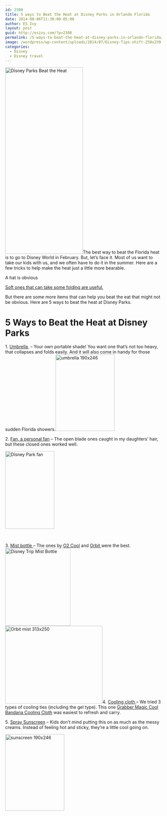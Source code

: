 ```yaml
---
id: 2308
title: 5 ways to Beat the Heat at Disney Parks in Orlando Florida
date: 2014-08-06T11:30:00-05:00
author: ES Ivy
layout: post
guid: http://esivy.com/?p=2308
permalink: /5-ways-to-beat-the-heat-at-disney-parks-in-orlando-florida/
image: /wordpress/wp-content/uploads/2014/07/Disney-Tips-shift-250x239.jpg
categories:
  - Disney
  - Disney travel
---
```

<img class="alignleft size-full wp-image-2316" src="http://esivy.com/wordpress/wp-content/uploads/2014/07/beat-the-heat-250x600.jpg" alt="Disney Parks Beat the Heat" width="250" height="600" srcset="https://esivy.com/wordpress/wp-content/uploads/2014/07/beat-the-heat-250x600.jpg 250w, https://esivy.com/wordpress/wp-content/uploads/2014/07/beat-the-heat-250x600-125x300.jpg 125w" sizes="(max-width: 250px) 100vw, 250px" />The best way to beat the Florida heat is to go to Disney World in February. But, let&#8217;s face it. Most of us want to take our kids with us, and we often have to do it in the summer. Here are a few tricks to help make the heat just a little more bearable.

A hat is obvious

<a href="http://www.amazon.com/gp/product/B0058YU2DS/ref=as_li_qf_sp_asin_il_tl?ie=UTF8&camp=1789&creative=9325&creativeASIN=B0058YU2DS&linkCode=as2&tag=esiv-20&linkId=F6FHNY7XUQADZVVQ" target="_blank">Soft ones that can take some folding are useful.</a>

But there are some more items that can help you beat the eat that might not be obvious. Here are 5 ways to beat the heat at Disney Parks.<!--more-->

# 5 Ways to Beat the Heat at Disney Parks

1. <a href="http://www.amazon.com/gp/product/B000GCPZKW/ref=as_li_qf_sp_asin_il_tl?ie=UTF8&camp=1789&creative=9325&creativeASIN=B000GCPZKW&linkCode=as2&tag=esiv-20&linkId=LRUG24GJE7DHVCIU" target="_blank">Umbrella </a> &#8211; Your own portable shade! You want one that’s not too heavy, that collapses and folds easily. And it will also come in handy for those sudden Florida showers.<a href="http://www.amazon.com/gp/product/B000GCPZKW/ref=as_li_qf_sp_asin_il_tl?ie=UTF8&camp=1789&creative=9325&creativeASIN=B000GCPZKW&linkCode=as2&tag=esiv-20&linkId=LRUG24GJE7DHVCIU" target="_blank"><img class="aligncenter size-full wp-image-2298" src="http://esivy.com/wordpress/wp-content/uploads/2014/07/umbrella-190x246.jpg" alt="umbrella 190x246" width="190" height="246" /></a>

2. <a href="http://www.amazon.com/gp/product/B00DB4KELM/ref=as_li_qf_sp_asin_il_tl?ie=UTF8&camp=1789&creative=9325&creativeASIN=B00DB4KELM&linkCode=as2&tag=esiv-20&linkId=PVHEX7GC5I5JS4LD" target="_blank">Fan, a personal fan</a> &#8211; The open blade ones caught in my daughters&#8217; hair, but these closed ones worked well.

<a href="http://www.amazon.com/gp/product/B00DB4KELM/ref=as_li_qf_sp_asin_il_tl?ie=UTF8&camp=1789&creative=9325&creativeASIN=B00DB4KELM&linkCode=as2&tag=esiv-20&linkId=PVHEX7GC5I5JS4LD" target="_blank"><img class="aligncenter size-full wp-image-2269" src="http://esivy.com/wordpress/wp-content/uploads/2014/07/fan-158x250.jpg" alt="Disney Park fan" width="158" height="250" /></a>

&nbsp;

3. <a href="http://www.amazon.com/gp/product/B002VEDG7M/ref=as_li_qf_sp_asin_il_tl?ie=UTF8&camp=1789&creative=9325&creativeASIN=B002VEDG7M&linkCode=as2&tag=esiv-20&linkId=WUWB4UBMRN7RMRZC" target="_blank">Mist bottle </a>&#8211; The ones by <a href="http://www.amazon.com/gp/product/B002VEDG7M/ref=as_li_qf_sp_asin_il_tl?ie=UTF8&camp=1789&creative=9325&creativeASIN=B002VEDG7M&linkCode=as2&tag=esiv-20&linkId=WUWB4UBMRN7RMRZC" target="_blank">O2 Cool</a> and <a href="http://www.amazon.com/gp/product/B003QPJPYS/ref=as_li_qf_sp_asin_il_tl?ie=UTF8&camp=1789&creative=9325&creativeASIN=B003QPJPYS&linkCode=as2&tag=esiv-20&linkId=E4WDKTL2PSBYPJSE" target="_blank">Orbit </a>were the best.<a href="http://www.amazon.com/gp/product/B002VEDG7M/ref=as_li_qf_sp_asin_il_tl?ie=UTF8&camp=1789&creative=9325&creativeASIN=B002VEDG7M&linkCode=as2&tag=esiv-20&linkId=WUWB4UBMRN7RMRZC" target="_blank"><img class="aligncenter wp-image-2277 size-full" src="http://esivy.com/wordpress/wp-content/uploads/2014/07/mist-bottle-210-x-250.jpg" alt="Disney Trip Mist Bottle" width="210" height="250" /></a><a href="http://www.amazon.com/gp/product/B003QPJPYS/ref=as_li_qf_sp_asin_il_tl?ie=UTF8&camp=1789&creative=9325&creativeASIN=B003QPJPYS&linkCode=as2&tag=esiv-20&linkId=E4WDKTL2PSBYPJSE" target="_blank"><img class="aligncenter size-full wp-image-2279" src="http://esivy.com/wordpress/wp-content/uploads/2014/07/Orbit-mist-313x250.jpg" alt="Orbit mist 313x250" width="313" height="250" srcset="https://esivy.com/wordpress/wp-content/uploads/2014/07/Orbit-mist-313x250.jpg 313w, https://esivy.com/wordpress/wp-content/uploads/2014/07/Orbit-mist-313x250-300x239.jpg 300w" sizes="(max-width: 313px) 100vw, 313px" /></a>4. <a href="Grabber%20Magic Cool Bandana Cooling Cloth" target="_blank"><img src="http://ir-na.amazon-adsystem.com/e/ir?t=esiv-20&l=as2&o=1&a=B003Y6DAY0" alt="" width="1" height="1" border="0" /></a><a href="http://www.amazon.com/gp/product/B003Y6DAY0/ref=as_li_tl?ie=UTF8&camp=1789&creative=9325&creativeASIN=B003Y6DAY0&linkCode=as2&tag=esiv-20&linkId=OQR2HDQUNDMAERAP" target="_blank">Cooling cloth </a>&#8211; We tried 3 types of cooling ties (including the gel type). This one <a href="http://www.amazon.com/gp/product/B003Y6DAY0/ref=as_li_tl?ie=UTF8&camp=1789&creative=9325&creativeASIN=B003Y6DAY0&linkCode=as2&tag=esiv-20&linkId=OQR2HDQUNDMAERAP" target="_blank">Grabber Magic Cool Bandana Cooling Cloth</a> was easiest to refresh and carry.

<a href="http://www.amazon.com/gp/product/B003Y6DAY0/ref=as_li_tl?ie=UTF8&camp=1789&creative=9325&creativeASIN=B003Y6DAY0&linkCode=as2&tag=esiv-20&linkId=OQR2HDQUNDMAERAP" target="_blank"><img class="aligncenter" src="http://ws-na.amazon-adsystem.com/widgets/q?_encoding=UTF8&ASIN=B003Y6DAY0&Format=_SL250_&ID=AsinImage&MarketPlace=US&ServiceVersion=20070822&WS=1&tag=esiv-20" alt="" border="0" /></a>5. <a href="http://www.amazon.com/gp/product/B0018SC8VW/ref=as_li_qf_sp_asin_il_tl?ie=UTF8&camp=1789&creative=9325&creativeASIN=B0018SC8VW&linkCode=as2&tag=esiv-20&linkId=TS6Z4T72ZIU4SKCH" target="_blank">Spray Sunscreen</a> &#8211; Kids don&#8217;t mind putting this on as much as the messy creams. Instead of feeling hot and sticky, they&#8217;re a little cool going on.

<a href="http://www.amazon.com/gp/product/B0018SC8VW/ref=as_li_qf_sp_asin_il_tl?ie=UTF8&camp=1789&creative=9325&creativeASIN=B0018SC8VW&linkCode=as2&tag=esiv-20&linkId=TS6Z4T72ZIU4SKCH" target="_blank"><img class="aligncenter size-full wp-image-2301" src="http://esivy.com/wordpress/wp-content/uploads/2014/07/sunscreen-190x246.jpg" alt="sunscreen 190x246" width="190" height="246" /></a>